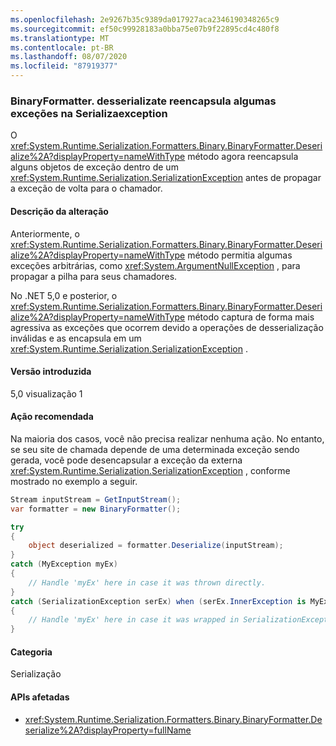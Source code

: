 ```yaml
---
ms.openlocfilehash: 2e9267b35c9389da017927aca2346190348265c9
ms.sourcegitcommit: ef50c99928183a0bba75e07b9f22895cd4c480f8
ms.translationtype: MT
ms.contentlocale: pt-BR
ms.lasthandoff: 08/07/2020
ms.locfileid: "87919377"
---
```

### <a name="binaryformatterdeserialize-rewraps-some-exceptions-in-serializationexception"></a>BinaryFormatter. desserializate reencapsula algumas exceções na Serializaexception

O <xref:System.Runtime.Serialization.Formatters.Binary.BinaryFormatter.Deserialize%2A?displayProperty=nameWithType> método agora reencapsula alguns objetos de exceção dentro de um <xref:System.Runtime.Serialization.SerializationException> antes de propagar a exceção de volta para o chamador.

#### <a name="change-description"></a>Descrição da alteração

Anteriormente, o <xref:System.Runtime.Serialization.Formatters.Binary.BinaryFormatter.Deserialize%2A?displayProperty=nameWithType> método permitia algumas exceções arbitrárias, como <xref:System.ArgumentNullException> , para propagar a pilha para seus chamadores.

No .NET 5,0 e posterior, o <xref:System.Runtime.Serialization.Formatters.Binary.BinaryFormatter.Deserialize%2A?displayProperty=nameWithType> método captura de forma mais agressiva as exceções que ocorrem devido a operações de desserialização inválidas e as encapsula em um <xref:System.Runtime.Serialization.SerializationException> .

#### <a name="version-introduced"></a>Versão introduzida

5,0 visualização 1

#### <a name="recommended-action"></a>Ação recomendada

Na maioria dos casos, você não precisa realizar nenhuma ação. No entanto, se seu site de chamada depende de uma determinada exceção sendo gerada, você pode desencapsular a exceção da externa <xref:System.Runtime.Serialization.SerializationException> , conforme mostrado no exemplo a seguir.

```csharp
Stream inputStream = GetInputStream();
var formatter = new BinaryFormatter();

try
{
    object deserialized = formatter.Deserialize(inputStream);
}
catch (MyException myEx)
{
    // Handle 'myEx' here in case it was thrown directly.
}
catch (SerializationException serEx) when (serEx.InnerException is MyException myEx)
{
    // Handle 'myEx' here in case it was wrapped in SerializationException.
}
```

#### <a name="category"></a>Categoria

Serialização

#### <a name="affected-apis"></a>APIs afetadas

- <xref:System.Runtime.Serialization.Formatters.Binary.BinaryFormatter.Deserialize%2A?displayProperty=fullName>

<!--

#### Affected APIs

- `Overload:System.Runtime.Serialization.Formatters.Binary.BinaryFormatter.Deserialize`

-->
